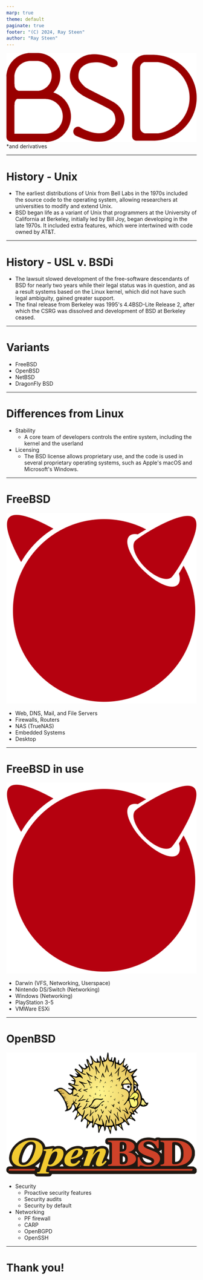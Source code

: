```yaml
---
marp: true
theme: default
paginate: true
footer: "(C) 2024, Ray Steen"
author: "Ray Steen"
---
```

<style>section  { justify-content: start; }</style>
<style scoped>section  { justify-content: center; text-align: center; }</style>

<!-- class: invert -->

![width:700px](assets/BSD.png)
<br>
*and derivatives

---

# History - Unix

- The earliest distributions of Unix from Bell Labs in the 1970s included the source code to the operating system, allowing researchers at universities to modify and extend Unix.
- BSD began life as a variant of Unix that programmers at the University of California at Berkeley, initially led by Bill Joy, began developing in the late 1970s. It included extra features, which were intertwined with code owned by AT&T. 

---

# History - USL v. BSDi

- The lawsuit slowed development of the free-software descendants of BSD for nearly two years while their legal status was in question, and as a result systems based on the Linux kernel, which did not have such legal ambiguity, gained greater support.
- The final release from Berkeley was 1995's 4.4BSD-Lite Release 2, after which the CSRG was dissolved and development of BSD at Berkeley ceased.

---

# Variants

- FreeBSD
- OpenBSD
- NetBSD
- DragonFly BSD

---

# Differences from Linux

- Stability
  - A core team of developers controls the entire system, including the kernel and the userland
- Licensing
  - The BSD license allows proprietary use, and the code is used in several proprietary operating systems, such as Apple's macOS and Microsoft's Windows.

---

# FreeBSD

![bg right width:300](assets/freebsd-logo.png)

- Web, DNS, Mail, and File Servers
- Firewalls, Routers
- NAS (TrueNAS)
- Embedded Systems
- Desktop

---

# FreeBSD in use

![bg right width:300](assets/freebsd-logo.png)

- Darwin (VFS, Networking, Userspace)
- Nintendo DS/Switch (Networking)
- Windows (Networking)
- PlayStation 3-5
- VMWare ESXi

---

# OpenBSD

![bg right width:500](assets/openbsd-logo.png)

- Security
  - Proactive security features
  - Security audits
  - Security by default
- Networking
  - PF firewall
  - CARP
  - OpenBGPD
  - OpenSSH


---

<style scoped>
section {
  display: flex;
  justify-content: center;
  align-items: center;
}
</style>

# Thank you!
